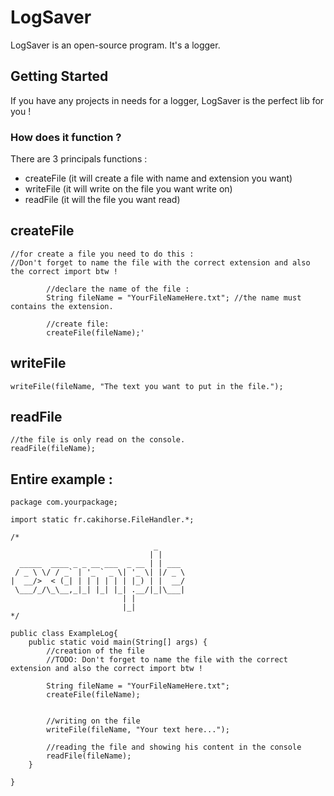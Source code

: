 # LogSaver

LogSaver is an open-source program. It's a logger.

## Getting Started

If you have any projects in needs for a logger, LogSaver is the perfect lib for you !

### How does it function ?

There are 3 principals functions :
* createFile (it will create a file with name and extension you want)
* writeFile (it will write on the file you want write on)
* readFile (it will the file you want read)

## createFile
```
//for create a file you need to do this :
//Don't forget to name the file with the correct extension and also the correct import btw !

        //declare the name of the file :
        String fileName = "YourFileNameHere.txt"; //the name must contains the extension.

        //create file:
        createFile(fileName);'
```

## writeFile

```
writeFile(fileName, "The text you want to put in the file.");
```

## readFile

```
//the file is only read on the console.
readFile(fileName);
```

## Entire example :
```
package com.yourpackage;

import static fr.cakihorse.FileHandler.*;

/*
                                _
                               | |
  _____  ____ _ _ __ ___  _ __ | | ___
 / _ \ \/ / _` | '_ ` _ \| '_ \| |/ _ \
|  __/>  < (_| | | | | | | |_) | |  __/
 \___/_/\_\__,_|_| |_| |_| .__/|_|\___|
                         | |
                         |_|
*/

public class ExampleLog{
    public static void main(String[] args) {
        //creation of the file
        //TODO: Don't forget to name the file with the correct extension and also the correct import btw !

        String fileName = "YourFileNameHere.txt";
        createFile(fileName);


        //writing on the file
        writeFile(fileName, "Your text here...");

        //reading the file and showing his content in the console
        readFile(fileName);
    }

}

```



